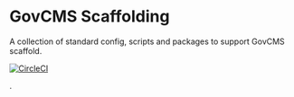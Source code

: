 # GovCMS Scaffolding
A collection of standard config, scripts and packages to support GovCMS scaffold.

[![CircleCI](https://circleci.com/gh/govCMS/scaffold-tooling.svg?style=svg)](https://circleci.com/gh/govCMS/scaffold-tooling)

.
